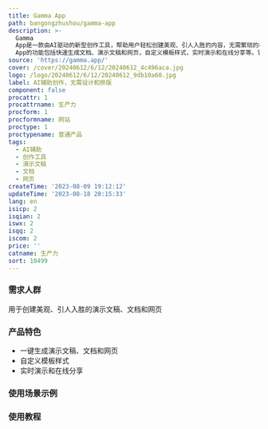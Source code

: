 ```yaml
---
title: Gamma App
path: bangongzhushou/gamma-app
description: >-
  Gamma
  App是一款由AI驱动的新型创作工具，帮助用户轻松创建美观、引人入胜的内容，无需繁琐的格式和设计工作。它提供一键模板和无需编码的编辑功能，让用户可以快速生成完美的演示文稿、文档和网页。Gamma
  App的功能包括快速生成文档、演示文稿和网页，自定义模板样式，实时演示和在线分享等。它适用于个人和企业，可提升创作效率和内容质量。
source: 'https://gamma.app/'
cover: /cover/20240612/6/12/20240612_4c496aca.jpg
logo: /logo/20240612/6/12/20240612_9db10a60.jpg
label: AI辅助创作，无需设计和排版
component: false
procattr: 1
procattrname: 生产力
procform: 1
procformname: 网站
proctype: 1
proctypename: 普通产品
tags:
  - AI辅助
  - 创作工具
  - 演示文稿
  - 文档
  - 网页
createTime: '2023-08-09 19:12:12'
updateTime: '2023-08-18 20:15:33'
lang: en
isicp: 2
isqian: 2
iswx: 2
isqq: 2
iscom: 2
price: ''
catname: 生产力
sort: 10499
---
```




### 需求人群
用于创建美观、引人入胜的演示文稿、文档和网页

### 产品特色
- 一键生成演示文稿、文档和网页
- 自定义模板样式
- 实时演示和在线分享

### 使用场景示例


### 使用教程


  
